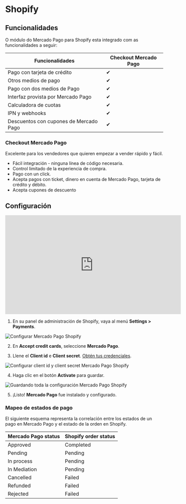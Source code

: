 # Shopify  

## Funcionalidades

O módulo do Mercado Pago para Shopify esta integrado com as funcionalidades a seguir:

| Funcionalidades                                           | Checkout Mercado Pago	    |
|---------------------------------------------------------- |-------------------|
| Pago con tarjeta de crédito                               | ✔                 |
| Otros medios de pago                                      | ✔                 |
| Pago con dos medios de Pago 		                        	| ✔               	|
| Interfaz provista por Mercado Pago                        | ✔                 |
| Calculadora de cuotas                                     | ✔                 |
| IPN y webhooks                                            | ✔                 |
| Descuentos con cupones de Mercado Pago                    | ✔                 |

### Checkout Mercado Pago

Excelente para los vendedores que quieren empezar a vender rápido y fácil.

* Fácil integración - ninguna línea de código necesaria.
* Control limitado de la experiencia de compra.
* Pago con un click.
* Acepta pagos con ticket, dinero en cuenta de Mercado Pago, tarjeta de crédito y débito.
* Acepta cupones de descuento

## Configuración

<center>
  <iframe width="560" height="315" src="https://www.youtube.com/embed/ZLINrH8WB0A" frameborder="0" allowfullscreen=""></iframe>
</center>

1) En su panel de administración de Shopify, vaya al menú **Settings > Payments**.

![Configurar Mercado Pago Shopify](/images/shopify/shopify-config-1.gif)

2) En **Accept credit cards**, seleccione **Mercado Pago**.

3) Llene el **Client id** e **Client secret**. [Obtén tus credenciales]([FAKER][CREDENTIALS][URL_BASIC]).

  ![Configurar client id y client secret Mercado Pago Shopify](/images/shopify/shopify-config-2.gif)

4) Haga clic en el botón **Activate** para guardar.

  ![Guardando toda la configuración Mercado Pago Shopify](/images/shopify/shopify-config-3.gif)

5) ¡Listo! **Mercado Pago** fue instalado y configurado.

### Mapeo de estados de pago

El siguiente esquema representa la correlación entre los estados de un pago en Mercado Pago y el estado de la orden en Shopify.

| Mercado Pago status | Shopify order status |
|---------------------|----------------------|
| Approved            | Completed            |
| Pending             | Pending              |
| In process          | Pending              |
| In Mediation        | Pending              |
| Cancelled           | Failed               |
| Refunded            | Failed               |
| Rejected            | Failed               |
